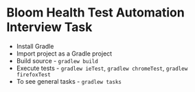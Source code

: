# Bloom Health Test Automation Interview Task

- Install Gradle
- Import project as a Gradle project
- Build source - `gradlew build`
- Execute tests - `gradlew ieTest`, `gradlew chromeTest`, `gradlew firefoxTest`
- To see general tasks - `gradlew tasks`